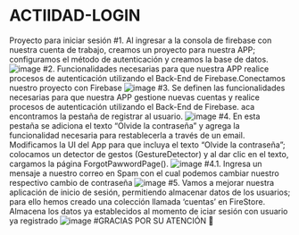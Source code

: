 # ACTIIDAD-LOGIN
Proyecto para iniciar sesión 
#1. 
Al ingresar a la consola de firebase con nuestra cuenta de 
trabajo, creamos un proyecto para nuestra APP; configuramos el método de autenticación y 
creamos la base de datos.
![image](https://user-images.githubusercontent.com/101723518/196691497-ed5267f6-8282-4068-9140-5593240e7615.png)
#2.
Funcionalidades necesarias para que nuestra APP realice procesos de autenticación utilizando el Back-End de Firebase.Conectamos nuestro proyecto con Firebase
![image](https://user-images.githubusercontent.com/101723518/196694452-6e2a327e-d2fa-43db-8430-8dbc623c0c9c.png)
#3.
Se definen las funcionalidades necesarias para que nuestra APP gestione nuevas cuentas y realice procesos de autenticación utilizando el Back-End de Firebase.
aca encontramos la pestaña de registrar al usuario.
![image](https://user-images.githubusercontent.com/101723518/196695303-9bb24a91-8f30-48d1-a34a-4fb62740d1c3.png)
#4.
En esta pestaña se adiciona el texto “Olvide la contraseña” y agrega la funcionalidad necesaria para 
restablecerla a través de un email. Modificamos la UI del App para que incluya el texto “Olvide la contraseña”; colocamos un detector de gestos (GestureDetector) y al dar clic en el texto, cargamos la página ForgotPawwordPage().
![image](https://user-images.githubusercontent.com/101723518/196695917-fc270474-4531-451b-8bb8-cedd29f1aa0b.png)
#4.1.
Ingresa un mensaje a nuestro correo en Spam con el cual podemos cambiar nuestro respectivo cambio de contraseña
![image](https://user-images.githubusercontent.com/101723518/196696659-37ff3170-ca70-4347-98cf-773097035f21.png)
#5.
Vamos a mejorar nuestra aplicación de inicio de sesión, permitiendo almacenar datos de los usuarios; para ello hemos creado una colección llamada ‘cuentas’ en FireStore.
Almacena los datos ya establecidos al momento de iciar sesión con usuario ya registrado
![image](https://user-images.githubusercontent.com/101723518/196697430-025b0e4f-3792-434d-b722-cfbf9829450f.png)
#GRACIAS POR SU ATENCIÓN 🥰
